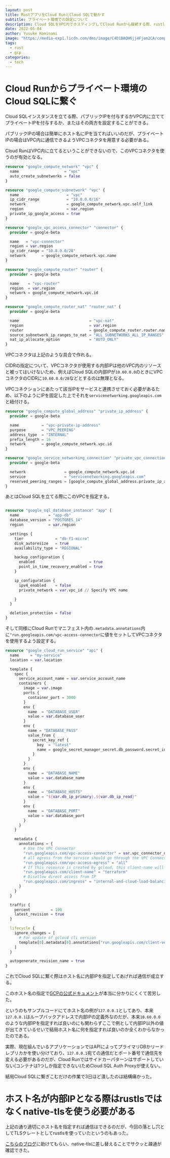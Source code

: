 ```yaml
---
layout: post
title: RustアプリをCloud RunとCloud SQLで動かす
subtitle: プライベート環境での設定について
description: Cloud SQLをVPC内でホスティングしてCloud Runから接続する際、rustlsではなくnative-tlsを使う必要がある
date: 2022-05-04
author: Yusuke Kominami
image: "https://media-exp1.licdn.com/dms/image/C4D1BAQH6jj4Fjem2CA/company-background_10000/0/1648494843074?e=2147483647&v=beta&t=IE4EPeyxEufvjiHsUkRZXWycuI5H1q_HoWoAH0CjiF8"
tags:
  - rust
  - gcp
categories:
  - tech
---
```


# Cloud Runからプライベート環境のCloud SQLに繋ぐ

Cloud SQLインスタンスを立てる際、パブリックIPを付与するかVPC内に立ててプライベートIPを付与するか、またはその両方を設定することができる。

パブリックIPの場合は簡単にホスト名にIPを当てればいいのだが、プライベートIPの場合はVPC内に通信できるようVPCコネクタを用意する必要がある。

Cloud RunはVPC内に立てるということができないので、このVPCコネクタを使うのが有効となる。

```terraform  
resource "google_compute_network" "vpc" {
  name                    = "vpc"
  auto_create_subnetworks = false
}

resource "google_compute_subnetwork" "vpc" {
  name                     = "vpc"
  ip_cidr_range            = "10.0.0.0/16"
  network                  = google_compute_network.vpc.self_link
  region                   = var.region
  private_ip_google_access = true
}

resource "google_vpc_access_connector" "connector" {
  provider = google-beta

  name   = "vpc-connector"
  region = var.region
  ip_cidr_range = "10.8.0.0/28"
  network       = google_compute_network.vpc.name
}

resource "google_compute_router" "router" {
  provider = google-beta

  name    = "vpc-router"
  region  = var.region
  network = google_compute_network.vpc.id
}

resource "google_compute_router_nat" "router_nat" {
  provider = google-beta

  name                               = "vpc-nat"
  region                             = var.region
  router                             = google_compute_router.router.name
  source_subnetwork_ip_ranges_to_nat = "ALL_SUBNETWORKS_ALL_IP_RANGES"
  nat_ip_allocate_option             = "AUTO_ONLY"
}
```

VPCコネクタは上記のような具合で作れる。

CIDRの指定について、VPCコネクタが使用する内部IPは他のVPC内のリソースと被ってはいけないため、例えばCloud SQLの内部IPが`10.60.0.0`のときにVPCコネクタのCIDRに`10.60.0.0/28`などとするのは無理となる。

VPCコネクションにあたって該当IPをサービスと連携させておく必要があるため、以下のようにIPを固定した上でそれを`servicenetworking.googleapis.com`と紐付ける。

```terraform
resource "google_compute_global_address" "private_ip_address" {
  provider = google-beta

  name          = "vpc-private-ip-address"
  purpose       = "VPC_PEERING"
  address_type  = "INTERNAL"
  prefix_length = 16
  network       = google_compute_network.vpc.id
}

resource "google_service_networking_connection" "private_vpc_connection" {
  provider = google-beta

  network                 = google_compute_network.vpc.id
  service                 = "servicenetworking.googleapis.com"
  reserved_peering_ranges = [google_compute_global_address.private_ip_address.name]
}
```

あとはCloud SQLを立てる際にこのVPCを指定する。

```terraform

resource "google_sql_database_instance" "app" {
  name             = "app-db"
  database_version = "POSTGRES_14"
  region           = var.region

  settings {
    tier              = "db-f1-micro"
    disk_autoresize   = true
    availability_type = "REGIONAL"

    backup_configuration {
      enabled                        = true
      point_in_time_recovery_enabled = true
    }

    ip_configuration {
      ipv4_enabled    = false
      private_network = var.vpc_id // Specify VPC name

    }
  }

  deletion_protection = false
}
```

そして同様にCloud Runでマニフェスト内の`.metadata.annotations`内に`"run.googleapis.com/vpc-access-connector`に値をセットしてVPCコネクタを使用するよう設定する。

```terraform
resource "google_cloud_run_service" "api" {
  name     = "my-service"
  location = var.location

  template {
    spec {
      service_account_name = var.service_account_name
      containers {
        image = var.image
        ports {
          container_port = 3000
        }
        env {
          name  = "DATABASE_USER"
          value = var.database_user
        }
        env {
          name = "DATABASE_PASS"
          value_from {
            secret_key_ref {
              key  = "latest"
              name = google_secret_manager_secret.db_password.secret_id
            }
          }
        }
        env {
          name  = "DATABASE_NAME"
          value = var.database_name
        }
        env {
          name  = "DATABASE_HOSTS"
          value = "${var.db_ip_primary},${var.db_ip_read}"
        }
        env {
          name  = "DATABASE_PORT"
          value = var.database_port
        }
      }
    }

    metadata {
      annotations = {
        # Use the VPC Connector
        "run.googleapis.com/vpc-access-connector" = var.vpc_connector_name // Specify VPC connector
        # all egress from the service should go through the VPC Connector
        "run.googleapis.com/vpc-access-egress" = "all"
        # If this resource is created by gcloud, this client-name will be gcloud
        "run.googleapis.com/client-name" = "terraform"
        # Disallow direct access from IP
        "run.googleapis.com/ingress" = "internal-and-cloud-load-balancing"
      }
    }
  }

  traffic {
    percent         = 100
    latest_revision = true
  }

  lifecycle {
    ignore_changes = [
      # For update of gcloud cli version
      template[0].metadata[0].annotations["run.googleapis.com/client-version"]
    ]
  }

  autogenerate_revision_name = true
}
```

これでCloud SQLに繋ぐ際はホスト名に内部IPを指定してあげれば通信が成立する。

このホスト名の指定で[GCPの公式ドキュメント](https://cloud.google.com/sql/docs/postgres/connect-run?hl=ja#python_1)が本当に分かりにくくて苦労した。

というのもサンプルコードにてホスト名の例が`127.0.0.1`としてあり、本来`127.0.0.1`はループバックアドレスで内部IPの定義外なのだが、本来`10.60.0.0`のような内部IPを指定すれば良いのにも関わらずここで例として内部IP以外の値が出てきているせいで結局ホスト名に何を指定すれば良いのか全くわからなかったのである。

実際、現在組んでいるアプリケーションではAPIによってプライマリDBかリードレプリカかを使い分けており、`127.0.0.1`宛ての通信だとポート番号で通信先を変える必要があるのだが、Cloud Runではサイドカーパターンはサポートしていない(コンテナは1つしか指定できない)ためCloud SQL Auth Proxyが使えない。

結局Cloud SQLに繋ぎこむだけの作業で3日ほど潰したのは結構痛かった。

# ホスト名が内部IPとなる際はrustlsではなくnative-tlsを使う必要がある

上記の通り適切にホスト名を指定すれば通信はできるのだが、今回の落とし穴としてTLSクレートとしてrustlsを使っていたというのもあった。

[こちらのブログ](https://crudzoo.com/blog/rust-run)に助けてもらい、native-tlsに差し替えることでサクッと疎通が確認できた。


